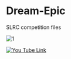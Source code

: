 # Dream-Epic

SLRC competition files

![1](https://user-images.githubusercontent.com/81348451/201829515-42a89ca7-8abf-4e33-96a5-b1415db61296.jpeg)

[![You Tube Link](https://img.youtube.com/vi/Fs3I3g-YRJA)](https://www.youtube.com/watch?v=Fs3I3g-YRJA)
